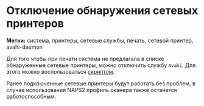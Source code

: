 # Отключение обнаружения сетевых принтеров
**Метки:** система, принтеры, сетевые службы, печать, сетевой принтер, avahi-daemon

Для того чтобы при печати система не предлагала в списке обнаруженные сетевые принтеры,
можно отключить службу `Avahi`. Для этого можно воспользоваться [скриптом](</Скрипты/NoMoreNetworkPrinters.sh>).

Ранее подключенные сетевые принтеры будут работать без проблем, в случае использования
NAPS2 профиль сканера также останется работоспособным.

